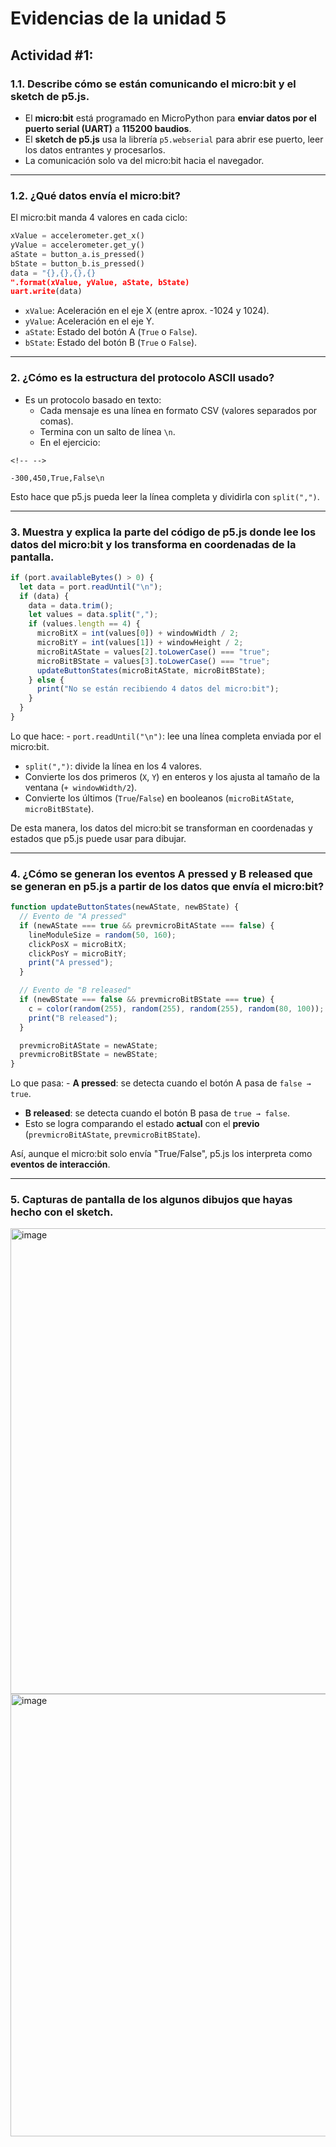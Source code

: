 
# Evidencias de la unidad 5  

## Actividad #1:  

### 1.1. Describe cómo se están comunicando el micro:bit y el sketch de p5.js.  

-   El **micro:bit** está programado en MicroPython para **enviar datos
    por el puerto serial (UART)** a **115200 baudios**.
-   El **sketch de p5.js** usa la librería `p5.webserial` para abrir ese
    puerto, leer los datos entrantes y procesarlos.
-   La comunicación solo va del micro:bit hacia el
    navegador.

------------------------------------------------------------------------

### 1.2. ¿Qué datos envía el micro:bit? 

El micro:bit manda 4 valores en cada ciclo:

``` python
xValue = accelerometer.get_x()
yValue = accelerometer.get_y()
aState = button_a.is_pressed()
bState = button_b.is_pressed()
data = "{},{},{},{}
".format(xValue, yValue, aState, bState)
uart.write(data)
```

-   `xValue`: Aceleración en el eje X (entre aprox. -1024 y 1024).
-   `yValue`: Aceleración en el eje Y.
-   `aState`: Estado del botón A (`True` o `False`).
-   `bState`: Estado del botón B (`True` o `False`).

------------------------------------------------------------------------

### 2. ¿Cómo es la estructura del protocolo ASCII usado?

-   Es un protocolo basado en texto:
    -   Cada mensaje es una línea en formato CSV (valores separados por
        comas).  
    -   Termina con un salto de línea `\n`.  
    -   En el ejercicio:  

```{=html}
<!-- -->
```
    -300,450,True,False\n

Esto hace que p5.js pueda leer la línea completa y dividirla con
`split(",")`.

------------------------------------------------------------------------

###  3. Muestra y explica la parte del código de p5.js donde lee los datos del micro:bit y los transforma en coordenadas de la pantalla.  

``` javascript
if (port.availableBytes() > 0) {
  let data = port.readUntil("\n");
  if (data) {
    data = data.trim();
    let values = data.split(",");
    if (values.length == 4) {
      microBitX = int(values[0]) + windowWidth / 2;
      microBitY = int(values[1]) + windowHeight / 2;
      microBitAState = values[2].toLowerCase() === "true";
      microBitBState = values[3].toLowerCase() === "true";
      updateButtonStates(microBitAState, microBitBState);
    } else {
      print("No se están recibiendo 4 datos del micro:bit");
    }
  }
}
```

Lo que hace: - `port.readUntil("\n")`: lee una línea completa enviada
por el micro:bit.
- `split(",")`: divide la línea en los 4 valores.
- Convierte los dos primeros (`X`, `Y`) en enteros y los ajusta al
tamaño de la ventana (`+ windowWidth/2`).
- Convierte los últimos (`True`/`False`) en booleanos (`microBitAState`,
`microBitBState`).

De esta manera, los datos del micro:bit se transforman en coordenadas y
estados que p5.js puede usar para dibujar.

------------------------------------------------------------------------

### 4. ¿Cómo se generan los eventos A pressed y B released que se generan en p5.js a partir de los datos que envía el micro:bit?  

``` javascript
function updateButtonStates(newAState, newBState) {
  // Evento de "A pressed"
  if (newAState === true && prevmicroBitAState === false) {
    lineModuleSize = random(50, 160);
    clickPosX = microBitX;
    clickPosY = microBitY;
    print("A pressed");
  }

  // Evento de "B released"
  if (newBState === false && prevmicroBitBState === true) {
    c = color(random(255), random(255), random(255), random(80, 100));
    print("B released");
  }

  prevmicroBitAState = newAState;
  prevmicroBitBState = newBState;
}
```

Lo que pasa: - **A pressed**: se detecta cuando el botón A pasa de
`false → true`.
- **B released**: se detecta cuando el botón B pasa de `true → false`.
- Esto se logra comparando el estado **actual** con el **previo**
(`prevmicroBitAState`, `prevmicroBitBState`).

Así, aunque el micro:bit solo envía "True/False", p5.js los interpreta
como **eventos de interacción**.

------------------------------------------------------------------------

### 5. Capturas de pantalla de los algunos dibujos que hayas hecho con el sketch.

<img width="873" height="745" alt="image" src="https://github.com/user-attachments/assets/88517e0e-ebff-49c0-9116-f2d13e8b9c52" />  
<img width="827" height="708" alt="image" src="https://github.com/user-attachments/assets/7d330114-1a0b-4690-9280-ca5f5f2fe07e" />


